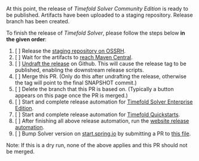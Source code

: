 At this point, the release of _Timefold Solver Community Edition_ is ready to be published.
Artifacts have been uploaded to a staging repository.
Release branch has been created.

To finish the release of _Timefold Solver_,
please follow the steps below __in the given order__:

1. [ ] Release the [staging repository on OSSRH](https://s01.oss.sonatype.org/#stagingRepositories).
2. [ ] Wait for the artifacts to [reach Maven Central](https://central.sonatype.com/search?q=ai.timefold.solver&smo=true).
3. [ ] [Undraft the release](https://github.com/TimefoldAI/timefold-solver/releases) on Github. This will cause the release tag to be published, enabling the downstream release scripts.
4. [ ] Merge this PR. (Only do this after undrafting the release, otherwise the tag will point to the final SNAPSHOT commit.)
5. [ ] Delete the branch that this PR is based on. (Typically a button appears on this page once the PR is merged.)
6. [ ] Start and complete release automation for [Timefold Solver Enterprise Edition](https://github.com/TimefoldAI/timefold-solver-enterprise/actions/workflows/release.yml).
7. [ ] Start and complete release automation
   for [Timefold Quickstarts](https://github.com/TimefoldAI/timefold-quickstarts).
8. [ ] After finishing all above release automation, run
   the [website release automation](https://github.com/TimefoldAI/frontend/actions/workflows/solver-release.yml).
9. [ ] Bump Solver version on [start.spring.io](https://start.spring.io) by submitting a PR
   to [this file](https://github.com/spring-io/start.spring.io/blob/main/start-site/src/main/resources/application.yml).

Note: If this is a dry run,
none of the above applies and this PR should not be merged.